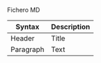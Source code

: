 Fichero MD 

| Syntax | Description |
| ----------- | ----------- |
| Header | Title |
| Paragraph | Text |


